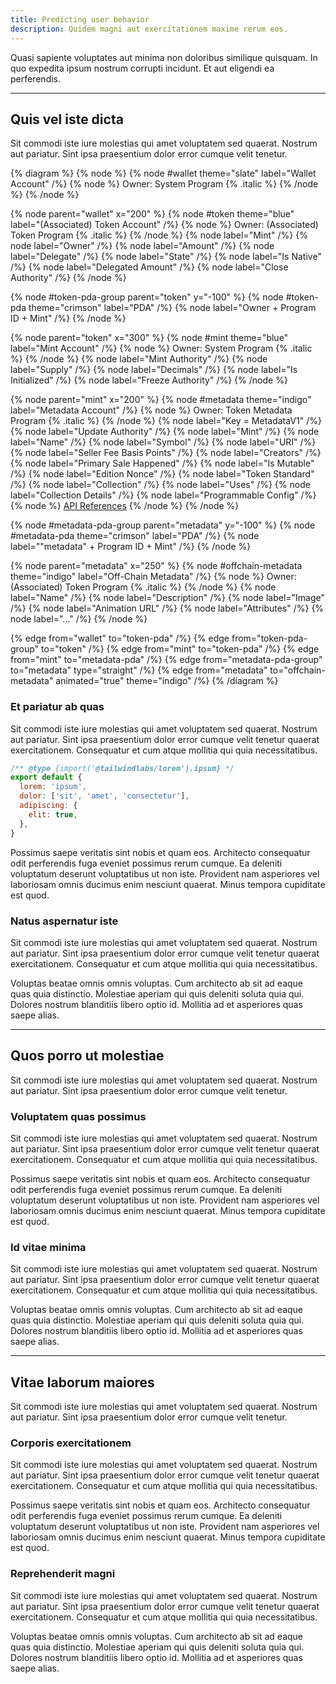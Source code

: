 ```yaml
---
title: Predicting user behavior
description: Quidem magni aut exercitationem maxime rerum eos.
---
```


Quasi sapiente voluptates aut minima non doloribus similique quisquam. In quo expedita ipsum nostrum corrupti incidunt. Et aut eligendi ea perferendis.

---

## Quis vel iste dicta

Sit commodi iste iure molestias qui amet voluptatem sed quaerat. Nostrum aut pariatur. Sint ipsa praesentium dolor error cumque velit tenetur.

{% diagram %}
{% node %}
  {% node #wallet theme="slate" label="Wallet Account" /%}
  {% node %}
    Owner: System Program {% .italic %}
  {% /node %}
{% /node %}

{% node parent="wallet" x="200" %}
  {% node #token theme="blue" label="(Associated) Token Account" /%}
  {% node %}
    Owner: (Associated) Token Program {% .italic %}
  {% /node %}
  {% node label="Mint" /%}
  {% node label="Owner" /%}
  {% node label="Amount" /%}
  {% node label="Delegate" /%}
  {% node label="State" /%}
  {% node label="Is Native" /%}
  {% node label="Delegated Amount" /%}
  {% node label="Close Authority" /%}
{% /node %}

{% node #token-pda-group parent="token" y="-100" %}
  {% node #token-pda theme="crimson" label="PDA" /%}
  {% node label="Owner + Program ID + Mint" /%}
{% /node %}

{% node parent="token" x="300" %}
  {% node #mint theme="blue" label="Mint Account" /%}
  {% node %}
    Owner: System Program {% .italic %}
  {% /node %}
  {% node label="Mint Authority" /%}
  {% node label="Supply" /%}
  {% node label="Decimals" /%}
  {% node label="Is Initialized" /%}
  {% node label="Freeze Authority" /%} 
{% /node %}

{% node parent="mint" x="200" %}
  {% node #metadata theme="indigo" label="Metadata Account" /%}
  {% node %}
    Owner: Token Metadata Program {% .italic %}
  {% /node %}
  {% node label="Key = MetadataV1" /%}
  {% node label="Update Authority" /%}
  {% node label="Mint" /%}
  {% node label="Name" /%}
  {% node label="Symbol" /%}
  {% node label="URI" /%}
  {% node label="Seller Fee Basis Points" /%}
  {% node label="Creators" /%}
  {% node label="Primary Sale Happened" /%}
  {% node label="Is Mutable" /%}
  {% node label="Edition Nonce" /%}
  {% node label="Token Standard" /%}
  {% node label="Collection" /%}
  {% node label="Uses" /%}
  {% node label="Collection Details" /%}
  {% node label="Programmable Config" /%}
  {% node %}
    [API References](/token-metadata/references)
  {% /node %}
{% /node %}

{% node #metadata-pda-group parent="metadata" y="-100" %}
  {% node #metadata-pda theme="crimson" label="PDA" /%}
  {% node label="\"metadata\" + Program ID + Mint" /%}
{% /node %}

{% node parent="metadata" x="250" %}
  {% node #offchain-metadata theme="indigo" label="Off-Chain Metadata" /%}
  {% node %}
    Owner: (Associated) Token Program {% .italic %}
  {% /node %}
  {% node label="Name" /%}
  {% node label="Description" /%}
  {% node label="Image" /%}
  {% node label="Animation URL" /%}
  {% node label="Attributes" /%}
  {% node label="..." /%}
{% /node %}

{% edge from="wallet" to="token-pda" /%}
{% edge from="token-pda-group" to="token" /%}
{% edge from="mint" to="token-pda" /%}
{% edge from="mint" to="metadata-pda" /%}
{% edge from="metadata-pda-group" to="metadata" type="straight" /%}
{% edge from="metadata" to="offchain-metadata" animated="true" theme="indigo" /%}
{% /diagram %}

### Et pariatur ab quas

Sit commodi iste iure molestias qui amet voluptatem sed quaerat. Nostrum aut pariatur. Sint ipsa praesentium dolor error cumque velit tenetur quaerat exercitationem. Consequatur et cum atque mollitia qui quia necessitatibus.

```js
/** @type {import('@tailwindlabs/lorem').ipsum} */
export default {
  lorem: 'ipsum',
  dolor: ['sit', 'amet', 'consectetur'],
  adipiscing: {
    elit: true,
  },
}
```

Possimus saepe veritatis sint nobis et quam eos. Architecto consequatur odit perferendis fuga eveniet possimus rerum cumque. Ea deleniti voluptatum deserunt voluptatibus ut non iste. Provident nam asperiores vel laboriosam omnis ducimus enim nesciunt quaerat. Minus tempora cupiditate est quod.

### Natus aspernatur iste

Sit commodi iste iure molestias qui amet voluptatem sed quaerat. Nostrum aut pariatur. Sint ipsa praesentium dolor error cumque velit tenetur quaerat exercitationem. Consequatur et cum atque mollitia qui quia necessitatibus.

Voluptas beatae omnis omnis voluptas. Cum architecto ab sit ad eaque quas quia distinctio. Molestiae aperiam qui quis deleniti soluta quia qui. Dolores nostrum blanditiis libero optio id. Mollitia ad et asperiores quas saepe alias.

---

## Quos porro ut molestiae

Sit commodi iste iure molestias qui amet voluptatem sed quaerat. Nostrum aut pariatur. Sint ipsa praesentium dolor error cumque velit tenetur.

### Voluptatem quas possimus

Sit commodi iste iure molestias qui amet voluptatem sed quaerat. Nostrum aut pariatur. Sint ipsa praesentium dolor error cumque velit tenetur quaerat exercitationem. Consequatur et cum atque mollitia qui quia necessitatibus.

Possimus saepe veritatis sint nobis et quam eos. Architecto consequatur odit perferendis fuga eveniet possimus rerum cumque. Ea deleniti voluptatum deserunt voluptatibus ut non iste. Provident nam asperiores vel laboriosam omnis ducimus enim nesciunt quaerat. Minus tempora cupiditate est quod.

### Id vitae minima

Sit commodi iste iure molestias qui amet voluptatem sed quaerat. Nostrum aut pariatur. Sint ipsa praesentium dolor error cumque velit tenetur quaerat exercitationem. Consequatur et cum atque mollitia qui quia necessitatibus.

Voluptas beatae omnis omnis voluptas. Cum architecto ab sit ad eaque quas quia distinctio. Molestiae aperiam qui quis deleniti soluta quia qui. Dolores nostrum blanditiis libero optio id. Mollitia ad et asperiores quas saepe alias.

---

## Vitae laborum maiores

Sit commodi iste iure molestias qui amet voluptatem sed quaerat. Nostrum aut pariatur. Sint ipsa praesentium dolor error cumque velit tenetur.

### Corporis exercitationem

Sit commodi iste iure molestias qui amet voluptatem sed quaerat. Nostrum aut pariatur. Sint ipsa praesentium dolor error cumque velit tenetur quaerat exercitationem. Consequatur et cum atque mollitia qui quia necessitatibus.

Possimus saepe veritatis sint nobis et quam eos. Architecto consequatur odit perferendis fuga eveniet possimus rerum cumque. Ea deleniti voluptatum deserunt voluptatibus ut non iste. Provident nam asperiores vel laboriosam omnis ducimus enim nesciunt quaerat. Minus tempora cupiditate est quod.

### Reprehenderit magni

Sit commodi iste iure molestias qui amet voluptatem sed quaerat. Nostrum aut pariatur. Sint ipsa praesentium dolor error cumque velit tenetur quaerat exercitationem. Consequatur et cum atque mollitia qui quia necessitatibus.

Voluptas beatae omnis omnis voluptas. Cum architecto ab sit ad eaque quas quia distinctio. Molestiae aperiam qui quis deleniti soluta quia qui. Dolores nostrum blanditiis libero optio id. Mollitia ad et asperiores quas saepe alias.
